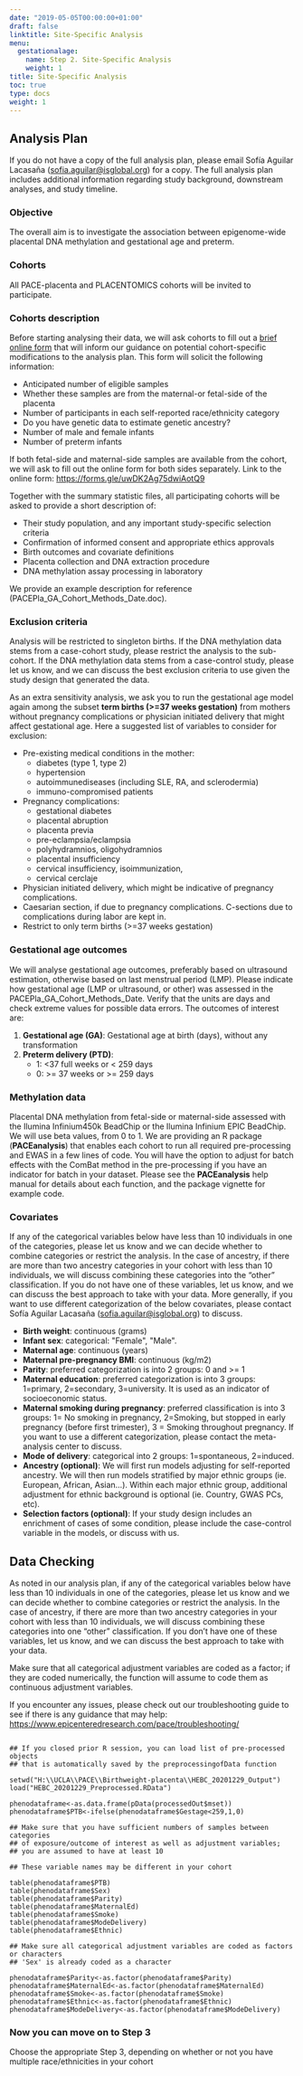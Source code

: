 ```yaml
---
date: "2019-05-05T00:00:00+01:00"
draft: false
linktitle: Site-Specific Analysis
menu:
  gestationalage:
    name: Step 2. Site-Specific Analysis
    weight: 1
title: Site-Specific Analysis
toc: true
type: docs
weight: 1
---
```


## Analysis Plan

If you do not have a copy of the full analysis plan, please email Sofía Aguilar Lacasaña (sofia.aguilar@isglobal.org) for a copy. The full analysis plan includes additional information regarding study background, downstream analyses, and study timeline.

### Objective

The overall aim is to investigate the association between epigenome-wide placental DNA methylation and gestational age and preterm.

### Cohorts

All PACE-placenta and PLACENTOMICS cohorts will be invited to participate.

### Cohorts description

Before starting analysing their data, we will ask cohorts to fill out a [brief online form](https://forms.gle/uwDK2Ag75dwiAotQ9) that will inform our guidance on potential cohort-specific modifications to the analysis plan. This form will solicit the following information:
+	Anticipated number of eligible samples
+	Whether these samples are from the maternal-or fetal-side of the placenta
+	Number of participants in each self-reported race/ethnicity category
+	Do you have genetic data to estimate genetic ancestry?
+	Number of male and female infants
+	Number of preterm infants

If both fetal-side and maternal-side samples are available from the cohort, we will ask to fill out the online form for both sides separately. Link to the online form: https://forms.gle/uwDK2Ag75dwiAotQ9

Together with the summary statistic files, all participating cohorts will be asked to provide a short description of: 
+	Their study population, and any important study-specific selection criteria
+	Confirmation of informed consent and appropriate ethics approvals  
+	Birth outcomes and covariate definitions
+	Placenta collection and DNA extraction procedure
+	DNA methylation assay processing in laboratory 

We provide an example description for reference (PACEPla_GA_Cohort_Methods_Date.doc). 

### Exclusion criteria

Analysis will be restricted to singleton births. If the DNA methylation data stems from a case-cohort study, please restrict the analysis to the sub-cohort. If the DNA methylation data stems from a case-control study, please let us know, and we can discuss the best exclusion criteria to use given the study design that generated the data.

As an extra sensitivity analysis, we ask you to run the gestational age model again among the subset **term births (>=37 weeks gestation)** from mothers without pregnancy complications or physician initiated delivery that might affect gestational age.  Here a suggested list of variables to consider for exclusion:
+	Pre-existing medical conditions in the mother: 
    - diabetes (type 1, type 2)
    - hypertension
    - autoimmunediseases (including SLE, RA, and sclerodermia)
    - immuno-compromised patients
+	Pregnancy complications:
    - gestational diabetes
    - placental abruption 
    - placenta previa
    - pre-eclampsia/eclampsia
    - polyhydramnios, oligohydramnios
    - placental insufficiency
    - cervical insufficiency, isoimmunization, 
    - cervical cerclaje
+ Physician initiated delivery, which might be indicative of pregnancy complications.
+ Caesarian section, if due to pregnancy complications. C-sections due to complications during labor are kept in. 
+ Restrict to only term births (>=37 weeks gestation)

### Gestational age outcomes

We will analyse gestational age outcomes, preferably based on ultrasound estimation, otherwise based on last menstrual period (LMP). Please indicate how gestational age (LMP or ultrasound, or other) was assessed in the PACEPla_GA_Cohort_Methods_Date. Verify that the units are days and check extreme values for possible data errors. 
The outcomes of interest are:
1)	**Gestational age (GA)**: Gestational age at birth (days), without any transformation
2)	**Preterm delivery (PTD)**: 
    -	1: <37 full weeks or < 259 days 
    -	0: >= 37 weeks or >= 259 days 

### Methylation data

Placental DNA methylation from fetal-side or maternal-side assessed with the Ilumina Infinium450k BeadChip or the Ilumina Infinium EPIC BeadChip. We will use beta values, from 0 to 1.  We are providing an R package (**PACEanalysis**) that enables each cohort to run all required pre-processing and EWAS in a few lines of code. You will have the option to adjust for batch effects with the ComBat method in the pre-processing if you have an indicator for batch in your dataset. Please see the **PACEanalysis** help manual for details about each function, and the package vignette for example code.  

### Covariates

If any of the categorical variables below have less than 10 individuals in one of the categories, please let us know and we can decide whether to combine categories or restrict the analysis. In the case of ancestry, if there are more than two ancestry categories in your cohort with less than 10 individuals, we will discuss combining these categories into the “other” classification. If you do not have one of these variables, let us know, and we can discuss the best approach to take with your data. More generally, if you want to use different categorization of the below covariates, please contact Sofía Aguilar Lacasaña (sofia.aguilar@isglobal.org) to discuss.
+	**Birth weight**: continuous (grams)
+	**Infant sex**: categorical: "Female", "Male". 
+	**Maternal age**: continuous (years)
+	**Maternal pre-pregnancy BMI**: continuous (kg/m2)
+	**Parity**: preferred categorization is into 2 groups: 0 and >= 1
+	**Maternal education**: preferred categorization is into 3 groups: 1=primary, 2=secondary, 3=university. It is used as an indicator of socioeconomic status. 
+	**Maternal smoking during pregnancy**: preferred classification is into 3 groups: 1= No smoking in pregnancy, 2=Smoking, but stopped in early pregnancy (before first trimester), 3 = Smoking throughout pregnancy. If you want to use a different categorization, please contact the meta-analysis center to discuss.
+	**Mode of delivery**: categorical into 2 groups: 1=spontaneous, 2=induced.
+	**Ancestry (optional)**: We will first run models adjusting for self-reported ancestry. We will then run models stratified by major ethnic groups (ie. European, African, Asian…). Within each major ethnic group, additional adjustment for ethnic background is optional (ie. Country, GWAS PCs, etc). 
+	**Selection factors (optional)**: If your study design includes an enrichment of cases of some condition, please include the case-control variable in the models, or discuss with us.

## Data Checking

As noted in our analysis plan, if any of the categorical variables below have less than 10 individuals in one of the categories, please let us know and we can decide whether to combine categories or restrict the analysis. In the case of ancestry, if there are more than two ancestry categories in your cohort with less than 10 individuals, we will discuss combining these categories into one “other” classification.  If you don’t have one of these variables, let us know, and we can discuss the best approach to take with your data. 

Make sure that all categorical adjustment variables are coded as a factor; if they are coded numerically, the function will assume to code them as continuous adjustment variables. 

If you encounter any issues, please check out our troubleshooting guide to see if there is any guidance that may help: https://www.epicenteredresearch.com/pace/troubleshooting/

```{r eval=FALSE}

## If you closed prior R session, you can load list of pre-processed objects 
## that is automatically saved by the preprocessingofData function

setwd("H:\\UCLA\\PACE\\Birthweight-placenta\\HEBC_20201229_Output")
load("HEBC_20201229_Preprocessed.RData")

phenodataframe<-as.data.frame(pData(processedOut$mset))
phenodataframe$PTB<-ifelse(phenodataframe$Gestage<259,1,0)

## Make sure that you have sufficient numbers of samples between categories 
## of exposure/outcome of interest as well as adjustment variables; 
## you are assumed to have at least 10

## These variable names may be different in your cohort

table(phenodataframe$PTB)
table(phenodataframe$Sex)
table(phenodataframe$Parity)
table(phenodataframe$MaternalEd)
table(phenodataframe$Smoke)
table(phenodataframe$ModeDelivery)
table(phenodataframe$Ethnic)

## Make sure all categorical adjustment variables are coded as factors or characters
## 'Sex' is already coded as a character

phenodataframe$Parity<-as.factor(phenodataframe$Parity)
phenodataframe$MaternalEd<-as.factor(phenodataframe$MaternalEd)
phenodataframe$Smoke<-as.factor(phenodataframe$Smoke)
phenodataframe$Ethnic<-as.factor(phenodataframe$Ethnic)
phenodataframe$ModeDelivery<-as.factor(phenodataframe$ModeDelivery)

```

### Now you can move on to Step 3

Choose the appropriate Step 3, depending on whether or not you have multiple race/ethnicities in your cohort
